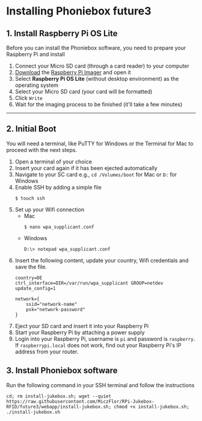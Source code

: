 Installing Phoniebox future3
============================

## 1. Install Raspberry Pi OS Lite

Before you can install the Phoniebox software, you need to prepare your Raspberry Pi and install 

1. Connect your Micro SD card (through a card reader) to your computer
1. [Download](https://www.raspberrypi.org/software/) the [Raspberry Pi Imager](https://www.raspberrypi.org/blog/raspberry-pi-imager-imaging-utility/) and open it
1. Select **Raspberry Pi OS Lite** (without desktop environment) as the operating system
1. Select your Micro SD card (your card will be formatted)
1. Click `Write`
1. Wait for the imaging process to be finished (it'll take a few minutes)

---

## 2. Initial Boot

You will need a terminal, like PuTTY for Windows or the Terminal for Mac to proceed with the next steps.

1. Open a terminal of your choice
1. Insert your card again if it has been ejected automatically
1. Navigate to your SC card e.g., `cd /Volumes/boot` for Mac or `D:` for Windows
1. Enable SSH by adding a simple file
    ```
    $ touch ssh
    ```
1. Set up your Wifi connection
    * Mac
        ```
        $ nano wpa_supplicant.conf
        ```
    * Windows
        ```
        D:\> notepad wpa_supplicant.conf
        ```
1. Insert the following content, update your country, Wifi credentials and save the file.
    ```
    country=DE
    ctrl_interface=DIR=/var/run/wpa_supplicant GROUP=netdev
    update_config=1

    network={
        ssid="network-name"
        psk="network-password"
    }
    ```
1. Eject your SD card and insert it into your Raspberry Pi
1. Start your Raspberry Pi by attaching a power supply
1. Login into your Raspberry Pi, username is `pi` and password is `raspberry`. If `raspberrypi.local` does not work, find out your Raspberry Pi's IP address from your router.

## 3. Install Phoniebox software

Run the following command in your SSH terminal and follow the instructions

```
cd; rm install-jukebox.sh; wget --quiet https://raw.githubusercontent.com/MiczFlor/RPi-Jukebox-RFID/future3/webapp/install-jukebox.sh; chmod +x install-jukebox.sh; ./install-jukebox.sh
```